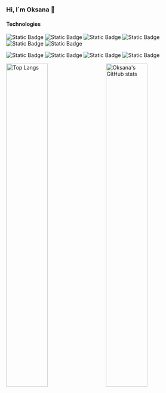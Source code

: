 ### Hi, I`m Oksana 👋




####  Technologies


![Static Badge](https://img.shields.io/badge/React-black?style=flat&logo=react)
![Static Badge](https://img.shields.io/badge/Java%20Script-black?style=flat&logo=javascript)
![Static Badge](https://img.shields.io/badge/Type%20Script-black?logo=typescript)
![Static Badge](https://img.shields.io/badge/Node.js-black?logo=nodedotjs)
![Static Badge](https://img.shields.io/badge/CSS-black?style=flat&logo=css3)
![Static Badge](https://img.shields.io/badge/HTML-black?style=flat&logo=html5)


![Static Badge](https://img.shields.io/badge/Redux-black?logo=redux)
![Static Badge](https://img.shields.io/badge/React%20Router-black?logo=reactrouter)
![Static Badge](https://img.shields.io/badge/Styled%20components-black?logo=styledcomponents)
![Static Badge](https://img.shields.io/badge/Axios-black?logo=axios)







<img align="right" width="47%" alt="Oksana's GitHub stats" src="https://github-readme-stats.vercel.app/api?username=oksanamarusich&show_icons=true&theme=transparent"/>
<img align="left" width="47%" alt="Top Langs" src="https://github-readme-stats.vercel.app/api/top-langs/?username=oksanamarusich&layout=compact"/>









